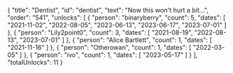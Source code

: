 {
  "title": "Dentist",
  "id": "dentist",
  "text": "Now this won't hurt a bit…",
  "order": "541",
  "unlocks": [
    {
      "person": "binaryberry",
      "count": 5,
      "dates": [
        "2021-11-02",
        "2022-08-05",
        "2023-06-13",
        "2023-06-17",
        "2023-07-01"
      ]
    },
    {
      "person": "Lily2point0",
      "count": 3,
      "dates": [
        "2021-08-19",
        "2022-08-13",
        "2023-07-01"
      ]
    },
    {
      "person": "Alice Bartlett",
      "count": 1,
      "dates": [
        "2021-11-16"
      ]
    },
    {
      "person": "Otherowan",
      "count": 1,
      "dates": [
        "2022-03-05"
      ]
    },
    {
      "person": "ivo",
      "count": 1,
      "dates": [
        "2023-05-17"
      ]
    }
  ],
  "totalUnlocks": 11
}